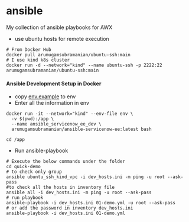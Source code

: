 # ansible
My collection of ansible playbooks for AWX

* use ubuntu hosts for remote execution
```shell
# From Docker Hub
docker pull arumugamsubramanian/ubuntu-ssh:main
# I use kind k8s cluster
docker run -d --network="kind" --name ubuntu-ssh -p 2222:22 arumugamsubramanian/ubuntu-ssh:main
```

#### Ansible Development Setup in Docker
* copy [env.example](env.example) to env
* Enter all the information in env
```shell
docker run -it --network="kind" --env-file env \
  -v $(pwd):/app \
  --name ansible_servicenow_ee_dev \
  arumugamsubramanian/ansible-servicenow-ee:latest bash
  
cd /app
```
* Run ansible-playbook
```shell
# Execute the below commands under the folder
cd quick-demo
# to check only group
ansible ubuntu_ssh_kind_vpc -i dev_hosts.ini -m ping -u root --ask-pass
#to check all the hosts in inventory file
ansible all -i dev_hosts.ini -m ping -u root --ask-pass
# run playbook
ansible-playbook -i dev_hosts.ini 01-demo.yml -u root --ask-pass
# or add the password in inventory dev_hosts.ini
ansible-playbook -i dev_hosts.ini 01-demo.yml
```